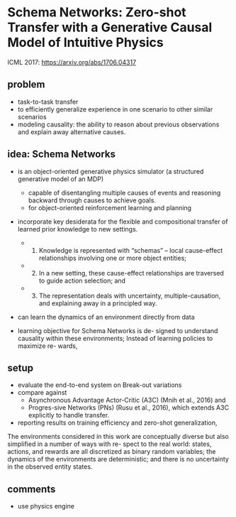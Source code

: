 # Schema Networks: Zero-shot Transfer with a Generative Causal Model of Intuitive Physics
ICML 2017: https://arxiv.org/abs/1706.04317

## problem
* task-to-task transfer
* to efficiently generalize experience in one scenario to other similar scenarios
* modeling causality: the ability to reason about previous observations and explain away alternative causes.

## idea: Schema Networks
* is an object-oriented generative physics simulator (a structured generative model of an MDP)
  * capable of disentangling multiple causes of events and reasoning backward through causes to achieve goals.
  * for object-oriented reinforcement learning and planning
* incorporate key desiderata for the flexible and compositional transfer of learned prior knowledge to new settings. 
  * 1) Knowledge is represented with “schemas” – local cause-effect relationships involving one or more object entities; 
  * 2) In a new setting, these cause-effect relationships are traversed to guide action selection; and 
  * 3) The representation deals with uncertainty, multiple-causation, and explaining away in a principled way.  

* can learn the dynamics of an
environment directly from data
*  learning objective for Schema Networks is de-
signed to understand causality within these environments;
 Instead of learning policies to maximize re-
wards,


## setup
* evaluate the end-to-end system on Break-out variations
* compare against 
  * Asynchronous Advantage Actor-Critic (A3C) (Mnih et al., 2016) and 
  * Progres-sive Networks (PNs) (Rusu et al., 2016), which extends A3C explicitly to handle transfer. 
* reporting results on training efficiency and zero-shot generalization,

The environments considered in this work are conceptually
diverse but also simplified in a number of ways with re-
spect to the real world: states, actions, and rewards are all
discretized as binary random variables; the dynamics of the
environments are deterministic; and there is no uncertainty
in the observed entity states.

## comments
* use physics engine
